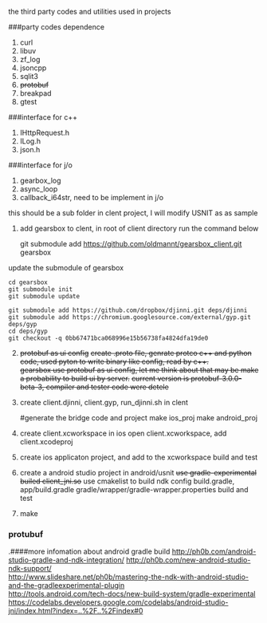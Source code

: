 the third party codes and utilities used in projects  

###party codes dependence  
1. curl  
2. libuv  
3. zf_log  
4. jsoncpp  
5. sqlit3  
6. ~~protobuf~~
7. breakpad
8. gtest

###interface for c++   
1. IHttpRequest.h  
2. ILog.h  
3. json.h  

###interface for j/o  
1. gearbox_log  
2. async_loop  
3. callback_i64str, need to be implement in j/o  

this should be a sub folder in clent project, I will modify USNIT as as sample  

1. add gearsbox to clent, in root of client directory run the command below

	git submodule add https://github.com/oldmannt/gearsbox_client.git gearsbox

update the submodule of gearsbox

	cd gearsbox
	git submodule init
	git submodule update
	
	git submodule add https://github.com/dropbox/djinni.git deps/djinni
	git submodule add https://chromium.googlesource.com/external/gyp.git deps/gyp
	cd deps/gyp
	git checkout -q 0bb67471bca068996e15b56738fa4824dfa19de0
	
2. ~~protobuf as ui config~~
	~~create .proto file, genrate protco c++ and python code, used pyton to write binary like config, read by c++.~~  
	~~gearsbox use protobuf as ui config, let me think about that may be make a probability to build ui by server.~~
	~~current version is protobuf-3.0.0-beta-3, compiler and tester code were detele~~

2. create client.djinni, client.gyp, run_djinni.sh in clent
	
	#generate the bridge code and project
	make ios_proj
	make android_proj

3. create client.xcworkspace in ios
	open client.xcworkspace, add client.xcodeproj

4. create ios applicaton project, and add to the xcworkspace
	build and test

5. create a android studio project in android/usnit
	~~use gradle-experimental builed client_jni.so~~
	use cmakelist to build ndk
	config build.gradle, app/build.gradle gradle/wrapper/gradle-wrapper.properties
	build and test

6. make

### protubuf


.####more infomation  about android gradle build
http://ph0b.com/android-studio-gradle-and-ndk-integration/
http://ph0b.com/new-android-studio-ndk-support/  
http://www.slideshare.net/ph0b/mastering-the-ndk-with-android-studio-and-the-gradleexperimental-plugin  
http://tools.android.com/tech-docs/new-build-system/gradle-experimental  
https://codelabs.developers.google.com/codelabs/android-studio-jni/index.html?index=..%2F..%2Findex#0  

